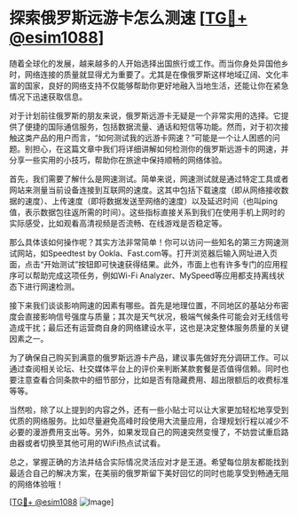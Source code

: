 # 探索俄罗斯远游卡怎么测速 [[TG💪+ @esim1088](https://t.me/s/esim1088)]

随着全球化的发展，越来越多的人开始选择出国旅行或工作。而当你身处异国他乡时，网络连接的质量就显得尤为重要了。尤其是在像俄罗斯这样地域辽阔、文化丰富的国家，良好的网络支持不仅能够帮助你更好地融入当地生活，还能让你在紧急情况下迅速获取信息。

对于计划前往俄罗斯的朋友来说，俄罗斯远游卡无疑是一个非常实用的选择。它提供了便捷的国际通信服务，包括数据流量、通话和短信等功能。然而，对于初次接触这类产品的用户而言，“如何测试我的远游卡网速？”可能是一个让人困惑的问题。别担心，在这篇文章中我们将详细讲解如何检测你的俄罗斯远游卡的网速，并分享一些实用的小技巧，帮助你在旅途中保持顺畅的网络体验。

首先，我们需要了解什么是网速测试。简单来说，网速测试就是通过特定工具或者网站来测量当前设备连接到互联网的速度。这其中包括下载速度（即从网络接收数据的速度）、上传速度（即将数据发送至网络的速度）以及延迟时间（也叫ping值，表示数据包往返所需的时间）。这些指标直接关系到我们在使用手机上网时的实际感受，比如观看高清视频是否流畅、在线游戏是否稳定等。

那么具体该如何操作呢？其实方法非常简单！你可以访问一些知名的第三方网速测试网站，如Speedtest by Ookla、Fast.com等。打开浏览器后输入网址进入页面，点击“开始测试”按钮即可快速获得结果。此外，市面上也有许多专门的应用程序可以帮助完成这项任务，例如Wi-Fi Analyzer、MySpeed等应用都支持离线状态下进行网速检测。

接下来我们谈谈影响网速的因素有哪些。首先是地理位置，不同地区的基站分布密度会直接影响信号强度与质量；其次是天气状况，极端气候条件可能会对无线信号造成干扰；最后还有运营商自身的网络建设水平，这也是决定整体服务质量的关键因素之一。

为了确保自己购买到满意的俄罗斯远游卡产品，建议事先做好充分调研工作。可以通过查阅相关论坛、社交媒体平台上的评价来判断某款套餐是否值得信赖。同时也要注意查看合同条款中的细节部分，比如是否有隐藏费用、超出限额后的收费标准等等。

当然啦，除了以上提到的内容之外，还有一些小贴士可以让大家更加轻松地享受到优质的网络服务。比如尽量避免高峰时段使用大流量应用，合理规划行程以减少不必要的漫游费用支出等。另外，如果发现自己的网速突然变慢了，不妨尝试重启路由器或者切换至其他可用的WiFi热点试试看。

总之，掌握正确的方法并结合实际情况灵活应对才是王道。希望每位朋友都能找到最适合自己的解决方案，在美丽的俄罗斯留下美好回忆的同时也能享受到畅通无阻的网络体验哦！

[[TG💪+ @esim1088](https://t.me/s/esim1088) ![Image](https://i.postimg.cc/4NQfJmqS/Snipaste-2025-05-13-00-14-12.png)]